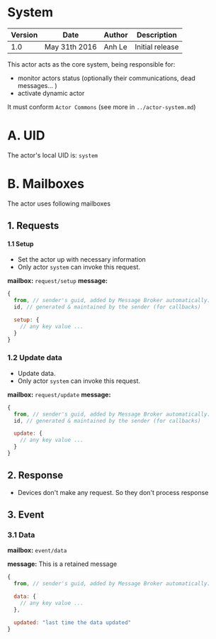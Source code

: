 System
=================

| Version | Date | Author | Description |
|-------|-------|-------|-------------|
| 1.0  | May 31th 2016 | Anh Le  | Initial release |

This actor acts as the core system, being responsible for:
- monitor actors status (optionally their communications, dead messages... )
- activate dynamic actor

It must conform `Actor Commons` (see more in `../actor-system.md`)

# A. UID
The actor's local UID is: `system`

# B. Mailboxes
The actor uses following mailboxes

## 1. Requests
#### 1.1 Setup
- Set the actor up with necessary information
- Only actor `system` can invoke this request.

**mailbox:** `request/setup`
**message:**
```javascript
{
  from, // sender's guid, added by Message Broker automatically.
  id, // generated & maintained by the sender (for callbacks)

  setup: {
    // any key value ...
  }
}
```
### 1.2 Update data
- Update data.
- Only actor `system` can invoke this request.

**mailbox:** `request/update`
**message:**
```javascript
{
  from, // sender's guid, added by Message Broker automatically.
  id, // generated & maintained by the sender (for callbacks)

  update: {
    // any key value ...
  }
}
```

## 2. Response
- Devices don't make any request. So they don't process response

## 3. Event
### 3.1 Data
**mailbox:** `event/data`

**message:** This is a retained message

```javascript
{
  from, // sender's guid, added by Message Broker automatically.

  data: {
    // any key value ...
  },

  updated: "last time the data updated"
}
```
